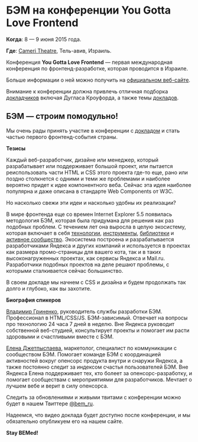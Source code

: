 # БЭМ на конференции You Gotta Love Frontend

**Когда**: 8 — 9 июня 2015 года.

**Где**: [Cameri Theatre](http://yougottalovefrontend.com/#venue), Тель-авив, Израиль.

Конференция **You Gotta Love Frontend** — первая международная конференция по фронтенд-разработке, которая проводится в Израиле. 

Больше информации о ней можно получить на [официальном веб-сайте](http://yougottalovefrontend.com/).

Внимание к конференции должна привлечь отличная подборка [докладчиков](http://yougottalovefrontend.com/#speakers) включая Дугласа Кроуфорда,
а также темы [докладов](http://yougottalovefrontend.com/#agenda).

## БЭМ — строим помодульно!

Мы очень рады принять участие в конференции с [докладом](http://yougottalovefrontend.com/#agenda) и стать частью первого 
фронтенд-события страны. 

**Тезисы**

Каждый веб-разработчик, дизайне или менеджер, который разрабатывает или поддерживает большой проект, или пытается реиспользовать
части HTML и CSS этого проекта где-то еще, рано или поздно столкнется с одними и теми же проблемами и наиболее вероятно придет
к идее компонентного веба.  Сейчас эта идея наиболее популярна и даже описана в стандарте Web Components от W3C.

Но насколько свежи эти идеи и насколько удобны их реализации?

В мире фронтенда еще со времен Internet Explorer 5.5 появилась методология БЭМ, которая была 
придумана для решения как раз подобных проблем. С течением лет она выросла в целую экосистему, которая включает в себя [технологии](https://ru.bem.info/technology/),
[инструменты](https://ru.bem.info/tools/), [библиотеки](https://ru.bem.info/libs/) и [активное сообщество](https://ru.bem.info/forum/). Экосистема построена и разрабатывается разработчиками Яндекса и других компаний и 
используется  в проектах как размера промо-страницы для вашего кота, так и в таких высоконагруженных проектах, как сервисы Яндекса 
и Mail.ru. Разработчики подобных проектов на деле решают проблемы, с которыми сталкивается сейчас большинство.  

В своем докладе мы начнем с CSS и дизайна и будем продолжать так долго и глубоко, как вы захотите.

**Биография спикеров**

[Владимир Гриненко](https://ru.bem.info/authors/grinenko-vladimir/), руководитель службы разработки БЭМ. Профессионал в HTML/CSS/JS. 
БЭМ-зависимый. Отвечает на вопросы про технологию 24 часа 7 дней в неделю. Вне Яндекса руководит собственной веб-студией, 
консультирует проекты и помогает им расти здоровыми и счастливыми вместе с БЭМ. 

[Елена Джетпыспаева](https://ru.bem.info/authors/jetpyspayeva-yelena/), маркетолог, специалист по коммуникации с сообществом БЭМ. 
Помогает команде БЭМ с координацией активностей вокруг опенсорс продукта внутри и снаружи Яндекса, а также постоянно следит за 
индексом счастья пользователей БЭМ. Вне Яндекса Елена поддерживает тех, кто болеет за опенсорс-разработку, и помогает сообществам 
с мероприятиями для разработчиков. Мечтает о лучшем вебе и верит в силу опенсорса. 

Следить за обновлениями и живыми твитами с конференции можно будет в нашем Твиттере [@bem_ru](https://twitter.com/bem_ru).

Надеемся, что видео доклада будет доступно после конференции, и мы обязательно опубликуем его на нашем сайте.

**Stay BEMed!**
